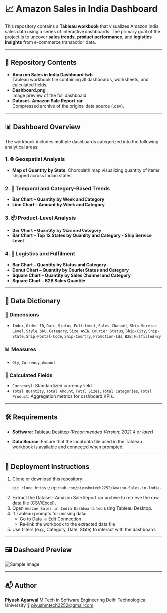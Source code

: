 # 📈 Amazon Sales in India Dashboard

This repository contains a **Tableau workbook** that visualizes Amazon India sales data using a series of interactive dashboards. The primary goal of the project is to uncover **sales trends**, **product performance**, and **logistics insights** from e-commerce transaction data.




---

## 📁 Repository Contents

- **Amazon Sales in India Dashboard.twb**  
  Tableau workbook file containing all dashboards, worksheets, and calculated fields.
- **Dashboard.png**  
  Image preview of the full dashboard.
- **Dataset- Amazon Sale Report.rar**  
  Compressed archive of the original data source (.csv).

---

## 📊 Dashboard Overview

The workbook includes multiple dashboards categorized into the following analytical areas:

### 1. 🌐 Geospatial Analysis
- **Map of Quantity by State**: Choropleth map visualizing quantity of items shipped across Indian states.

### 2. 📅 Temporal and Category-Based Trends
- **Bar Chart – Quantity by Week and Category**  
- **Line Chart – Amount by Week and Category**

### 3. 📦 Product-Level Analysis
- **Bar Chart – Quantity by Size and Category**  
- **Bar Chart – Top 12 States by Quantity and Category - Ship Service Level**

### 4. 🚚 Logistics and Fulfilment
- **Bar Chart – Quantity by Status and Category**  
- **Donut Chart – Quantity by Courier Status and Category**  
- **Square Chart – Quantity by Sales Channel and Category**  
- **Square Chart – B2B Sales Quantity**

---

## 🧮 Data Dictionary

### 📐 Dimensions
- `Index`, `Order ID`, `Date`, `Status`, `Fulfilment`, `Sales Channel`, `Ship-Service-Level`, `Style`, `SKU`, `Category`, `Size`, `ASIN`, `Courier Status`, `Ship-City`, `Ship-State`, `Ship-Postal-Code`, `Ship-Country`, `Promotion-Ids`, `B2B`, `Fulfilled-By`

### 📊 Measures
- `Qty`, `Currency`, `Amount`

### 🧠 Calculated Fields
- `Currency1`: Standardized currency field.  
- `Total Quantity`, `Total Amount`, `Total Sizes`, `Total Categories`, `Total Product`: Aggregation metrics for dashboard KPIs.

---

## 🛠️ Requirements

- **Software**: [Tableau Desktop](https://www.tableau.com/products/desktop)  _(Recommended Version: 2021.4 or later)_

- **Data Source**: Ensure that the local data file used in the Tableau workbook is available and connected when prompted.

---

## 🚀 Deployment Instructions

1. Clone or download this repository:
   ```bash
   git clone https://github.com/piyushmtech2252/Amazon-Sales-in-India-Dashboard.git
2. Extract the Dataset- Amazon Sale Report.rar archive to retrieve the raw data file (CSV/Excel).
3. Open `Amazon Sales in India Dashboard.twb` using Tableau Desktop.
4. If Tableau prompts for missing data:
   - Go to Data → Edit Connection
   - Re-link the workbook to the extracted data file
5. Use filters (e.g., Category, Date, State) to interact with the dashboard.

---

## 🖼️ Dashoard Preview

![Sample Image](Dashboard.png)

---

## 📬 Author

**Piyush Agarwal**
M.Tech in Software Engineering
Delhi Technological University
📧 piyushmtech2252@gmail.com


